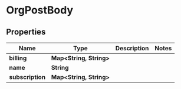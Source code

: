

# OrgPostBody

## Properties

Name | Type | Description | Notes
------------ | ------------- | ------------- | -------------
**billing** | **Map&lt;String, String&gt;** |  | 
**name** | **String** |  | 
**subscription** | **Map&lt;String, String&gt;** |  | 



